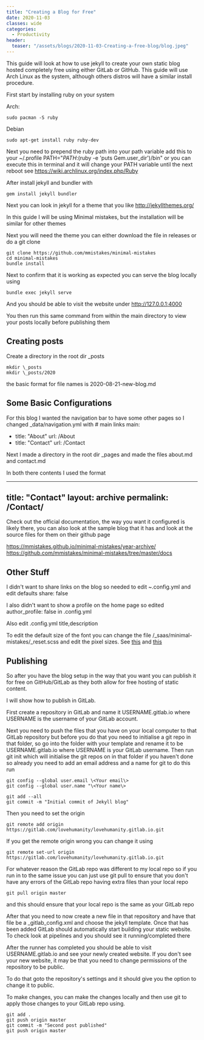 ```yaml
---
title: "Creating a Blog for Free"
date: 2020-11-03
classes: wide
categories:
  - Productivity
header:
  teaser: "/assets/blogs/2020-11-03-Creating-a-free-blog/blog.jpeg"
---
```


This guide will look at how to use jekyll to create your own static blog hosted completely free using either GitLab or GitHub. This guide will use Arch Linux as the system, although others distros will have a similar install procedure.

First start by installing ruby on your system

Arch:
```
sudo pacman -S ruby
```

Debian 
```
sudo apt-get install ruby ruby-dev
```

Next you need to prepend the ruby path into your path variable
add this to your ~/.profile
PATH="$PATH:$(ruby -e 'puts Gem.user_dir')/bin"
or you can execute this in terminal and it will change your PATH variable until the next reboot
see https://wiki.archlinux.org/index.php/Ruby

After install jekyll and bundler with

```
gem install jekyll bundler
```

Next you can look in jekyll for a theme that you like
http://jekyllthemes.org/

In this guide I will be using Minimal mistakes, but the installation will be similar for other themes 

Next you will need the theme you can either download the file in releases or do a git clone

```
git clone https://github.com/mmistakes/minimal-mistakes
cd minimal-mistakes
bundle install
```

Next to confirm that it is working as expected you can serve the blog locally using 
```
bundle exec jekyll serve
```

And you should be able to visit the website under http://127.0.0.1:4000

You then run this same command from within the main directory to view your posts locally before publishing them

## Creating posts

Create a directory in the root dir \_posts 
```
mkdir \_posts 
mkdir \_posts/2020
```

the basic format for file names is 2020-08-21-new-blog.md

## Some Basic Configurations 

For this blog I wanted the navigation bar to have some other pages so I changed \_data/navigation.yml with 
\# main links
main:
   - title: "About"
     url: /About 
   - title: "Contact"
     url: /Contact

Next I made a directory in the root dir \_pages and made the files about.md and contact.md

In both there contents I used the format

---
title:  "Contact"
layout: archive
permalink: /Contact/
---

Check out the official documentation, the way you want it configured is likely there, you can also look at the sample blog that it has and look at the source files for them on their github page

https://mmistakes.github.io/minimal-mistakes/year-archive/
https://github.com/mmistakes/minimal-mistakes/tree/master/docs


## Other Stuff

I didn't want to share links on the blog so needed to edit ~.config.yml
and edit 
defaults
share: false

I also didn't want to show a profile on the home page so edited 
author\_profile: false
in .config.yml

Also edit .config.yml title,description 

To edit the default size of the font you can change the file /_saas/minimal-mistakes/_reset.scss and edit the pixel sizes. See [this](https://github.com/mmistakes/minimal-mistakes/issues/1219) and [this](https://github.com/mmistakes/minimal-mistakes/issues/1184)

## Publishing 

So after you have the blog setup in the way that you want you can publish it for free on GitHub/GitLab as they both allow for free hosting of static content.

I will show how to publish in GitLab.

First create a repository in GitLab and name it USERNAME.gitlab.io where USERNAME is the username of your GitLab account. 

Next you need to push the files that you have on your local computer to that GitLab repository 
but before you do that you need to initialise a git repo in that folder, so go into the folder with your template and rename it to be USERNAME.gitlab.io where USERNAME is your GitLab username. Then run
git init 
which will initialise the git repos on in that folder
if you haven't done so already you need to add an email address and a name for git to do this run
```
git config --global user.email \<Your email\>
git config --global user.name "\<Your name\>
```

```
git add --all
git commit -m "Initial commit of Jekyll blog"
```

Then you need to set the origin 
```
git remote add origin https://gitlab.com/lovehumanity/lovehumanity.gitlab.io.git
```
If you get the remote origin wrong you can change it using 
```
git remote set-url origin https://gitlab.com/lovehumanity/lovehumanity.gitlab.io.git
```


For whatever reason the GitLab repo was different to my local repo so if you run in to the same issue you can just use git pull to ensure that you don't have any errors of the GitLab repo having extra files than your local repo 
```
git pull origin master
```
and this should ensure that your local repo is the same as your GitLab repo

After that you need to now create a new file in that repository and have that file be a \_gitlab\_config.xml and choose the jekyll template. Once that has been added GitLab should automatically start building your static website. To check look at pipelines and you should see it running/completed there  

After the runner has completed you should be able to visit USERNAME.gitlab.io and see your newly created website. If you don't see your new website, it may be that you need to change permissions of the repository to be public. 

To do that goto the repository's settings and it should give you the option to change it to public.


To make changes, you can make the changes locally and then use git to apply those changes to your GitLab repo using.
```
git add .
git push origin master
git commit -m "Second post published"
git push origin master
```

